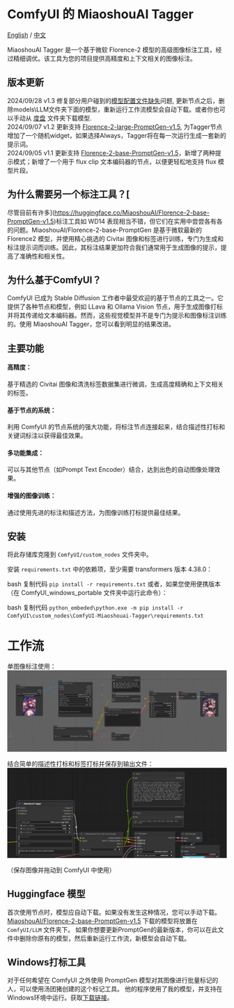 # ComfyUI 的 MiaoshouAI Tagger

[English](README.md) / [中文](README_CN.md)

MiaoshouAI Tagger 是一个基于微软 Florence-2 模型的高级图像标注工具，经过精细调优。该工具为您的项目提供高精度和上下文相关的图像标注。

## 版本更新
2024/09/28 v1.3 修复部分用户碰到的[模型配置文件缺失](https://github.com/miaoshouai/ComfyUI-Miaoshouai-Tagger/issues/15)问题, 更新节点之后，删除models\LLM文件夹下面的模型，重新运行工作流模型会自动下载。或者你也可以手动从 [度盘](https://pan.baidu.com/s/1h8kLNmukfcUitM7mKRE89w?pwd=4xwc) 文件夹下载模型.</br>
2024/09/07 v1.2 更新支持 [Florence-2-large-PromptGen-v1.5](https://huggingface.co/MiaoshouAI/Florence-2-large-PromptGen-v1.5), 为Tagger节点增加了一个随机widget，如果选择Always，Tagger将在每一次运行生成一套新的提示词。<br>
2024/09/05 v1.1 更新支持 [Florence-2-base-PromptGen-v1.5](https://huggingface.co/MiaoshouAI/Florence-2-base-PromptGen-v1.5)，新增了两种提示模式；新增了一个用于 flux clip 文本编码器的节点，以便更轻松地支持 flux 模型片段。

## 为什么需要另一个标注工具？[
尽管目前有许多](https://huggingface.co/MiaoshouAI/Florence-2-base-PromptGen-v1.5)标注工具如 WD14 表现相当不错，但它们在实用中尝尝各有各的问题。MiaoshouAI/Florence-2-base-PromptGen 是基于微软最新的 Florence2 模型，并使用精心挑选的 Civitai 图像和标签进行训练，专门为生成和标注提示词而训练。因此，其标注结果更加符合我们通常用于生成图像的提示，提高了准确性和相关性。

## 为什么基于ComfyUI？
ComfyUI 已成为 Stable Diffusion 工作者中最受欢迎的基于节点的工具之一。它提供了各种节点和模型，例如 LLava 和 Ollama Vision 节点，用于生成图像打标并将其传递给文本编码器。然而，这些视觉模型并不是专门为提示和图像标注训练的。使用 MiaoshouAI Tagger，您可以看到明显的结果改进。

## 主要功能
#### 高精度：
基于精选的 Civitai 图像和清洗标签数据集进行微调，生成高度精确和上下文相关的标签。

#### 基于节点的系统：
利用 ComfyUI 的节点系统的强大功能，将标注节点连接起来，结合描述性打标和关键词标注以获得最佳效果。

#### 多功能集成：
可以与其他节点（如Prompt Text Encoder）结合，达到出色的自动图像处理效果。

#### 增强的图像训练：
通过使用先进的标注和描述方法，为图像训练打标提供最佳结果。

## 安装
将此存储库克隆到 `ComfyUI/custom_nodes` 文件夹中。

安装 `requirements.txt` 中的依赖项，至少需要 transformers 版本 4.38.0：

bash
复制代码
`pip install -r requirements.txt`
或者，如果您使用便携版本（在 ComfyUI_windows_portable 文件夹中运行此命令）：

bash
复制代码
`python_embeded\python.exe -m pip install -r ComfyUI\custom_nodes\ComfyUI-Miaoshouai-Tagger\requirements.txt`

# 工作流
单图像标注使用：
![miaoshouai_tagger_single_node_workflow.png](examples/miaoshouai_tagger_single_node_workflow.png)

结合简单的描述性打标和标签打标并保存到输出文件：
![image](examples/miaoshouai_tagger_combined_workflow.png)

（保存图像并拖动到 ComfyUI 中使用）

## Huggingface 模型
首次使用节点时，模型应自动下载。如果没有发生这种情况，您可以手动下载。
[MiaoshouAI/Florence-2-base-PromptGen-v1.5](https://huggingface.co/MiaoshouAI/Florence-2-base-PromptGen-v1.5)
下载的模型将放置在 `ComfyUI/LLM` 文件夹下。
如果你想要更新PromptGen的最新版本，你可以在此文件中删除你原有的模型，然后重新运行工作流，新模型会自动下载。

## Windows打标工具
对于任何希望在 ComfyUI 之外使用 PromptGen 模型对其图像进行批量标记的人，可以使用汤团猪创建的这个标记工具。
他的程序使用了我的模型，并支持在Windows环境中运行。获取[下载链接](https://github.com/TTPlanetPig/Florence_2_tagger)。